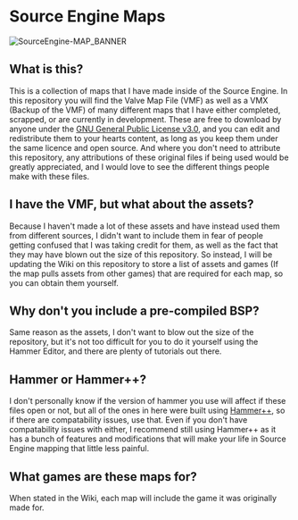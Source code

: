 # Source Engine Maps

![SourceEngine-MAP_BANNER](https://github.com/VoxAndrews/Source-Engine-Maps/assets/26544407/ffb38a59-3c9a-4bad-a42f-d9c8ecf23d77)

## What is this?
This is a collection of maps that I have made inside of the Source Engine. In this repository you will find the Valve Map File (VMF) as well as a VMX (Backup of the VMF) of many different maps that I have either completed, scrapped, or are currently in development. These are free to download by anyone under the [GNU General Public License v3.0](https://choosealicense.com/licenses/gpl-3.0/ "GNU General Public License v3.0"), and you can edit and redistribute them to your hearts content, as long as you keep them under the same licence and open source. And where you don't need to attribute this repository, any attributions of these original files if being used would be greatly appreciated, and I would love to see the different things people make with these files.

## I have the VMF, but what about the assets?
Because I haven't made a lot of these assets and have instead used them from different sources, I didn't want to include them in fear of people getting confused that I was taking credit for them, as well as the fact that they may have blown out the size of this repository. So instead, I will be updating the Wiki on this repository to store a list of assets and games (If the map pulls assets from other games) that are required for each map, so you can obtain them yourself.

## Why don't you include a pre-compiled BSP?
Same reason as the assets, I don't want to blow out the size of the repository, but it's not too difficult for you to do it yourself using the Hammer Editor, and there are plenty of tutorials out there.

## Hammer or Hammer++?
I don't personally know if the version of hammer you use will affect if these files open or not, but all of the ones in here were built using [Hammer++](https://ficool2.github.io/HammerPlusPlus-Website/ "Hammer++ Homepage"), so if there are compatability issues, use that. Even if you don't have compatability issues with either, I recommend still using Hammer++ as it has a bunch of features and modifications that will make your life in Source Engine mapping that little less painful.

## What games are these maps for?
When stated in the Wiki, each map will include the game it was originally made for.
